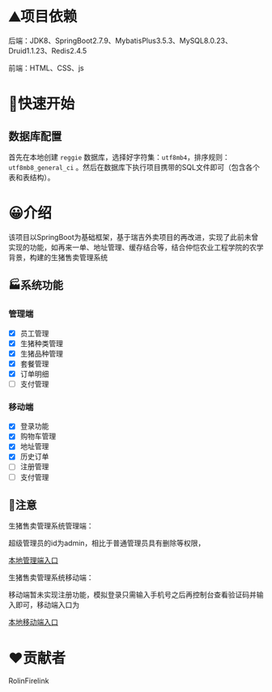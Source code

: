 # ⛰项目依赖

后端：JDK8、SpringBoot2.7.9、MybatisPlus3.5.3、MySQL8.0.23、Druid1.1.23、Redis2.4.5

前端：HTML、CSS、js

# 🏃快速开始

## 数据库配置

首先在本地创建 `reggie` 数据库，选择好字符集：`utf8mb4`，排序规则：`utf8mb8_general_ci`
。然后在数据库下执行项目携带的SQL文件即可（包含各个表和表结构）。

# 😀介绍

该项目以SpringBoot为基础框架，基于瑞吉外卖项目的再改进，实现了此前未曾实现的功能，如再来一单、地址管理、缓存结合等，结合仲恺农业工程学院的农学背景，构建的生猪售卖管理系统

## 🏭系统功能

### 管理端

- [x] 员工管理
- [x] 生猪种类管理
- [x] 生猪品种管理
- [x] 套餐管理
- [x] 订单明细
- [ ] 支付管理

### 移动端

- [x] 登录功能
- [x] 购物车管理
- [x] 地址管理
- [x] 历史订单
- [ ] 注册管理
- [ ] 支付管理

## 🧱注意

生猪售卖管理系统管理端：

超级管理员的id为admin，相比于普通管理员具有删除等权限，

[本地管理端入口](http://localhost:8080/backend/index.html)



生猪售卖管理系统移动端：

移动端暂未实现注册功能，模拟登录只需输入手机号之后再控制台查看验证码并输入即可，移动端入口为

[本地移动端入口](http://localhost:8080/front/index.html)

# ❤️贡献者

RolinFirelink





